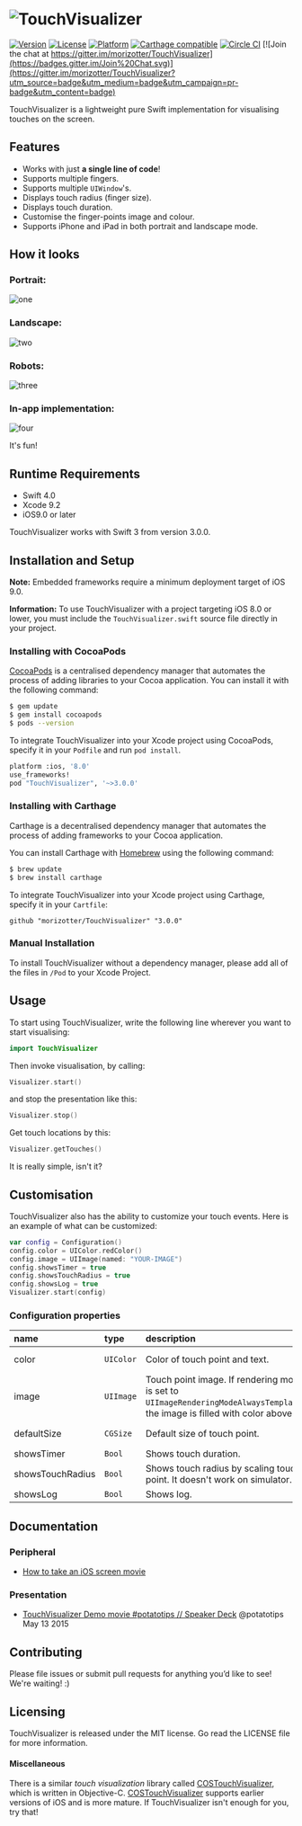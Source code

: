 # ![TouchVisualizer](misc/logo2.png)

[![Version](https://img.shields.io/cocoapods/v/TouchVisualizer.svg?style=flat)](http://cocoadocs.org/docsets/TouchVisualizer) [![License](https://img.shields.io/cocoapods/l/TouchVisualizer.svg?style=flat)](http://cocoadocs.org/docsets/TouchVisualizer) [![Platform](https://img.shields.io/cocoapods/p/TouchVisualizer.svg?style=flat)](http://cocoadocs.org/docsets/TouchVisualizer)
[![Carthage compatible](https://img.shields.io/badge/Carthage-compatible-4BC51D.svg?style=flat)](https://github.com/morizotter/TouchVisualizer)
[![Circle CI](https://circleci.com/gh/morizotter/TouchVisualizer/tree/master.svg?style=shield&circle-token=b7eb2e179731634bcac95d1e4f8e90b837b092e3)](https://circleci.com/gh/morizotter/TouchVisualizer/tree/master) [![Join the chat at https://gitter.im/morizotter/TouchVisualizer](https://badges.gitter.im/Join%20Chat.svg)](https://gitter.im/morizotter/TouchVisualizer?utm_source=badge&utm_medium=badge&utm_campaign=pr-badge&utm_content=badge)

TouchVisualizer is a lightweight pure Swift implementation for visualising touches on the screen.

## Features
- Works with just **a single line of code**!
- Supports multiple fingers.
- Supports multiple `UIWindow`'s.
- Displays touch radius (finger size).
- Displays touch duration.
- Customise the finger-points image and colour.
- Supports iPhone and iPad in both portrait and landscape mode.

## How it looks
### Portrait:
![one](misc/one.gif)
### Landscape:
![two](misc/two.gif)
### Robots:
![three](misc/three.gif)
### In-app implementation:
![four](misc/four.gif)

It's fun!

## Runtime Requirements

- Swift 4.0
- Xcode 9.2
- iOS9.0 or later

TouchVisualizer works with Swift 3 from version 3.0.0.

## Installation and Setup
**Note:** Embedded frameworks require a minimum deployment target of iOS 9.0.

**Information:** To use TouchVisualizer with a project targeting iOS 8.0 or lower, you must include the `TouchVisualizer.swift` source file directly in your project.

### Installing with CocoaPods

[CocoaPods](http://cocoapods.org) is a centralised dependency manager that automates the process of adding libraries to your Cocoa application. You can install it with the following command:

```bash
$ gem update
$ gem install cocoapods
$ pods --version
```

To integrate TouchVisualizer into your Xcode project using CocoaPods, specify it in your `Podfile` and run `pod install`.

```bash
platform :ios, '8.0'
use_frameworks!
pod "TouchVisualizer", '~>3.0.0'
```

### Installing with Carthage
Carthage is a decentralised dependency manager that automates the process of adding frameworks to your Cocoa application.

You can install Carthage with [Homebrew](http://brew.sh/) using the following command:

```bash
$ brew update
$ brew install carthage
```

To integrate TouchVisualizer into your Xcode project using Carthage, specify it in your `Cartfile`:

```ogdl
github "morizotter/TouchVisualizer" "3.0.0"
```

### Manual Installation

To install TouchVisualizer without a dependency manager, please add all of the files in `/Pod` to your Xcode Project.

## Usage

To start using TouchVisualizer, write the following line wherever you want to start visualising:

```swift
import TouchVisualizer
```

Then invoke visualisation, by calling:

```swift
Visualizer.start()
```

and stop the presentation like this:

```swift
Visualizer.stop()
```
Get touch locations by this:

```swift
Visualizer.getTouches()
```

It is really simple, isn't it?

## Customisation

TouchVisualizer also has the ability to customize your touch events. Here is an example of what can be customized:

```swift
var config = Configuration()
config.color = UIColor.redColor()
config.image = UIImage(named: "YOUR-IMAGE")
config.showsTimer = true
config.showsTouchRadius = true
config.showsLog = true
Visualizer.start(config)
```

### Configuration properties

|name|type|description|default|
|:----|:----|:----|:----|
| color | `UIColor` | Color of touch point and text. | default color |
| image | `UIImage` | Touch point image. If rendering mode is set to  `UIImageRenderingModeAlwaysTemplate`, the image is filled with color above. | circle image |
| defaultSize| `CGSize` | Default size of touch point.| 60 x 60px |
| showsTimer| `Bool` | Shows touch duration. | false |
| showsTouchRadius | `Bool` | Shows touch radius by scaling touch point. It doesn't work on simulator. | false |
| showsLog | `Bool` | Shows log. | false |

## Documentation
### Peripheral

- [How to take an iOS screen movie](misc/take_a_movie.md)

### Presentation

- [TouchVisualizer Demo movie #potatotips // Speaker Deck](https://speakerdeck.com/morizotter/touchvisualizer-demo-movie-number-potatotips) @potatotips May 13 2015

## Contributing

Please file issues or submit pull requests for anything you’d like to see! We're waiting! :)

## Licensing
TouchVisualizer is released under the MIT license. Go read the LICENSE file for more information.
#### Miscellaneous
There is a similar *touch visualization* library called [COSTouchVisualizer](https://github.com/conopsys/COSTouchVisualizer), which is written in Objective-C. [COSTouchVisualizer](https://github.com/conopsys/COSTouchVisualizer) supports earlier versions of iOS and is more mature. If TouchVisualizer isn't enough for you, try that!
